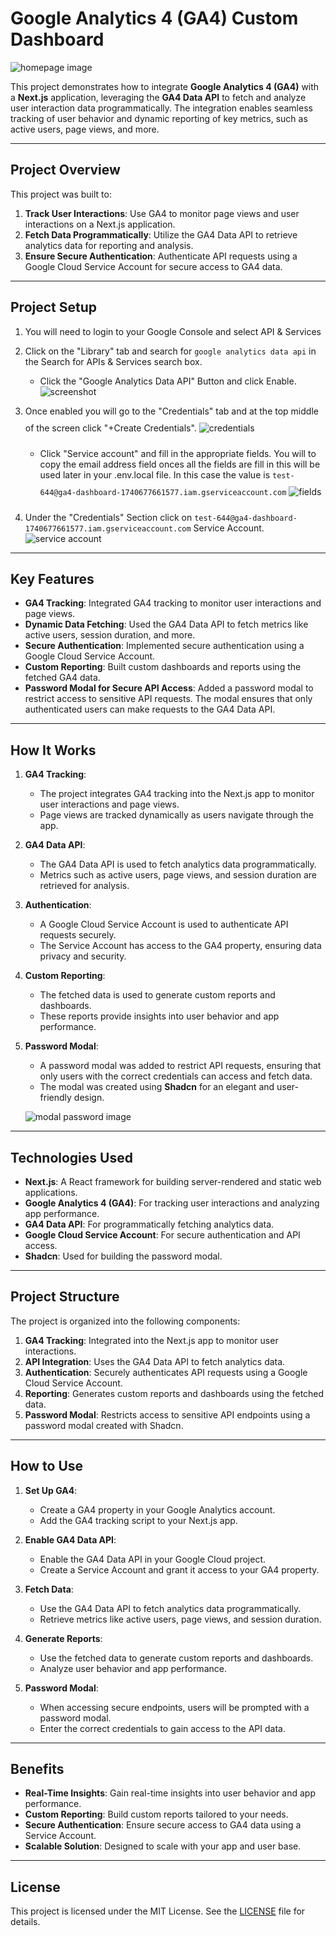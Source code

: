 # Google Analytics 4 (GA4) Custom Dashboard

![homepage image](/public/homepage.png)

This project demonstrates how to integrate **Google Analytics 4 (GA4)** with a **Next.js** application, leveraging the **GA4 Data API** to fetch and analyze user interaction data programmatically. The integration enables seamless tracking of user behavior and dynamic reporting of key metrics, such as active users, page views, and more.

---

## **Project Overview**
This project was built to:
1. **Track User Interactions**: Use GA4 to monitor page views and user interactions on a Next.js application.
2. **Fetch Data Programmatically**: Utilize the GA4 Data API to retrieve analytics data for reporting and analysis.
3. **Ensure Secure Authentication**: Authenticate API requests using a Google Cloud Service Account for secure access to GA4 data.

---
## **Project Setup**
1. You will need to login to your Google Console and select API & Services
2. Click on the "Library" tab and search for ``google analytics data api`` in the Search for APIs & Services search box.
   - Click the "Google Analytics Data API" Button and click Enable.
      <img src="public/setup/api.jpg" alt="screenshot" />

3. Once enabled you will go to the "Credentials" tab and at the top middle of the screen click "+Create Credentials".
   <img src="public/setup/createcredential.jpg" alt="credentials" style="padding: 10px 0px" />
   - Click "Service account" and fill in the appropriate fields. You will to copy the email address field onces all the fields are fill in this will be used later in your .env.local file. In this case the value is ``test-644@ga4-dashboard-1740677661577.iam.gserviceaccount.com``
      <img src="public/setup/setupaccount.png" alt="fields" style="padding: 10px 0px" />
4. Under the "Credentials" Section click on ``test-644@ga4-dashboard-1740677661577.iam.gserviceaccount.com`` Service Account.
![service account](/public/setup/serviceaccount.jpg)

---


## **Key Features**
- **GA4 Tracking**: Integrated GA4 tracking to monitor user interactions and page views.
- **Dynamic Data Fetching**: Used the GA4 Data API to fetch metrics like active users, session duration, and more.
- **Secure Authentication**: Implemented secure authentication using a Google Cloud Service Account.
- **Custom Reporting**: Built custom dashboards and reports using the fetched GA4 data.
- **Password Modal for Secure API Access**: Added a password modal to restrict access to sensitive API requests. The modal ensures that only authenticated users can make requests to the GA4 Data API.
---

## **How It Works**
1. **GA4 Tracking**:
   - The project integrates GA4 tracking into the Next.js app to monitor user interactions and page views.
   - Page views are tracked dynamically as users navigate through the app.

2. **GA4 Data API**:
   - The GA4 Data API is used to fetch analytics data programmatically.
   - Metrics such as active users, page views, and session duration are retrieved for analysis.

3. **Authentication**:
   - A Google Cloud Service Account is used to authenticate API requests securely.
   - The Service Account has access to the GA4 property, ensuring data privacy and security.

4. **Custom Reporting**:
   - The fetched data is used to generate custom reports and dashboards.
   - These reports provide insights into user behavior and app performance.

5. **Password Modal**:
   - A password modal was added to restrict API requests, ensuring that only users with the correct credentials can access and fetch data.
   - The modal was created using **Shadcn** for an elegant and user-friendly design.

   ![modal password image](/public/modalpassword.png)

---

## **Technologies Used**
- **Next.js**: A React framework for building server-rendered and static web applications.
- **Google Analytics 4 (GA4)**: For tracking user interactions and analyzing app performance.
- **GA4 Data API**: For programmatically fetching analytics data.
- **Google Cloud Service Account**: For secure authentication and API access.
- **Shadcn**: Used for building the password modal.

---

## **Project Structure**
The project is organized into the following components:
1. **GA4 Tracking**: Integrated into the Next.js app to monitor user interactions.
2. **API Integration**: Uses the GA4 Data API to fetch analytics data.
3. **Authentication**: Securely authenticates API requests using a Google Cloud Service Account.
4. **Reporting**: Generates custom reports and dashboards using the fetched data.
5. **Password Modal**: Restricts access to sensitive API endpoints using a password modal created with Shadcn.

---

## **How to Use**
1. **Set Up GA4**:
   - Create a GA4 property in your Google Analytics account.
   - Add the GA4 tracking script to your Next.js app.

2. **Enable GA4 Data API**:
   - Enable the GA4 Data API in your Google Cloud project.
   - Create a Service Account and grant it access to your GA4 property.

3. **Fetch Data**:
   - Use the GA4 Data API to fetch analytics data programmatically.
   - Retrieve metrics like active users, page views, and session duration.

4. **Generate Reports**:
   - Use the fetched data to generate custom reports and dashboards.
   - Analyze user behavior and app performance.

5. **Password Modal**:
   - When accessing secure endpoints, users will be prompted with a password modal.
   - Enter the correct credentials to gain access to the API data.

---

## **Benefits**
- **Real-Time Insights**: Gain real-time insights into user behavior and app performance.
- **Custom Reporting**: Build custom reports tailored to your needs.
- **Secure Authentication**: Ensure secure access to GA4 data using a Service Account.
- **Scalable Solution**: Designed to scale with your app and user base.

---

## **License**
This project is licensed under the MIT License. See the [LICENSE](LICENSE) file for details.
